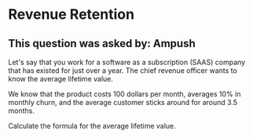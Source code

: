 # Revenue Retention

## This question was asked by: Ampush

Let's say that you work for a software as a subscription (SAAS) company that has existed for just over a year. The chief revenue officer wants to know the average lifetime value.

We know that the product costs 100 dollars per month, averages 10% in monthly churn, and the average customer sticks around for around 3.5 months.

Calculate the formula for the average lifetime value.
